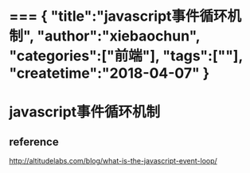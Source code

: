 ===
{
    "title":"javascript事件循环机制",
    "author":"xiebaochun",
    "categories":["前端"],
    "tags":[""],
    "createtime":"2018-04-07"
}
===
# javascript事件循环机制


## reference
http://altitudelabs.com/blog/what-is-the-javascript-event-loop/